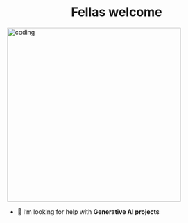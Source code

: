 <h1 align="center">Fellas welcome </h1>

<img align= "center" alt= "coding" width="400" src= "https://github.com/user-attachments/assets/1ae2ecab-960b-41fb-b0aa-2a280f83d363" >


- 🤝 I’m looking for help with **Generative AI projects**

<p align="left">
</p>
